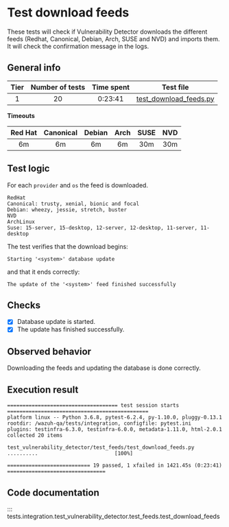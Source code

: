 # Test download feeds

These tests will check if Vulnerability Detector downloads the different feeds (Redhat, Canonical, Debian, Arch, SUSE and NVD) and
imports them. It will check the confirmation message in the logs.

## General info

|Tier | Number of tests | Time spent| Test file |
|:--:|:--:|:--:|:--:|
| 1 | 20 | 0:23:41 | [test_download_feeds.py](../../../test_feeds/test_download_feeds.py)|

**Timeouts**

|Red Hat | Canonical | Debian | Arch | SUSE | NVD |
|:--:|:--:|:--:|:--:|:--:|:--:|
| 6m | 6m | 6m | 6m | 30m | 30m |

## Test logic

For each `provider` and `os` the feed is downloaded.

```
RedHat
Canonical: trusty, xenial, bionic and focal
Debian: wheezy, jessie, stretch, buster
NVD
ArchLinux
Suse: 15-server, 15-desktop, 12-server, 12-desktop, 11-server, 11-desktop
```

The test verifies that the download begins:

```
Starting '<system>' database update
```

and that it ends correctly:

```
The update of the '<system>' feed finished successfully
```

## Checks

- [x] Database update is started.
- [x] The update has finished successfully.

## Observed behavior

Downloading the feeds and updating the database is done correctly.

## Execution result

```
==================================== test session starts ==============================================
platform linux -- Python 3.6.8, pytest-6.2.4, py-1.10.0, pluggy-0.13.1
rootdir: /wazuh-qa/tests/integration, configfile: pytest.ini
plugins: testinfra-6.3.0, testinfra-6.0.0, metadata-1.11.0, html-2.0.1
collected 20 items

test_vulnerability_detector/test_feeds/test_download_feeds.py ..........                         [100%]

=========================== 19 passed, 1 xfailed in 1421.45s (0:23:41) ================================
```

## Code documentation   

::: tests.integration.test_vulnerability_detector.test_feeds.test_download_feeds